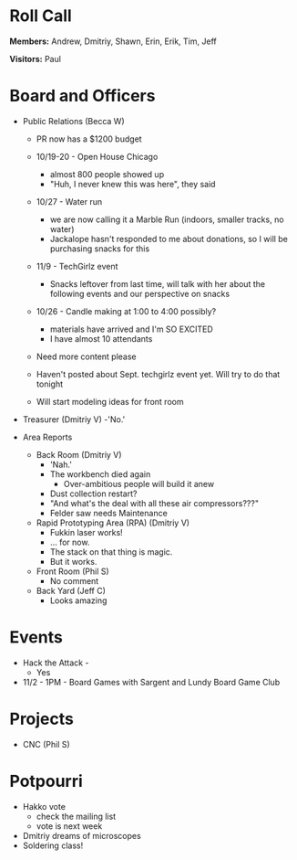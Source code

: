 Roll Call
=========
**Members:** Andrew, Dmitriy, Shawn, Erin, Erik, Tim, Jeff

**Visitors:** Paul

Board and Officers
==================
- Public Relations (Becca W)
  - PR now has a $1200 budget
  - 10/19-20 - Open House Chicago
    - almost 800 people showed up
    - "Huh, I never knew this was here", they said
    
  - 10/27 - Water run
    - we are now calling it a Marble Run (indoors, smaller tracks, no water)
    - Jackalope hasn't responded to me about donations, so I will be purchasing snacks for this
  - 11/9 - TechGirlz event
    - Snacks leftover from last time, will talk with her about the following events and our perspective on snacks
  - 10/26 - Candle making at 1:00 to 4:00 possibly?
    - materials have arrived and I'm SO EXCITED
    - I have almost 10 attendants
  - Need more content please
  - Haven't posted about Sept. techgirlz event yet. Will try to do that tonight
  - Will start modeling ideas for front room
  
- Treasurer (Dmitriy V)
  -'No.'
  
- Area Reports
  - Back Room (Dmitriy V)
    - 'Nah.'
    - The workbench died again
      - Over-ambitious people will build it anew
    - Dust collection restart?
    - "And what's the deal with all these air compressors???"
    - Felder saw needs Maintenance
  - Rapid Prototyping Area (RPA) (Dmitriy V)
    - Fukkin laser works!
    - ... for now.
    - The stack on that thing is magic. 
    - But it works.
  - Front Room (Phil S)
    - No comment
  - Back Yard (Jeff C)
    - Looks amazing
    
    
Events
======
- Hack the Attack - 
  - Yes
- 11/2 - 1PM - Board Games with Sargent and Lundy Board Game Club

Projects
========
- CNC (Phil S)

Potpourri
=========
- Hakko vote
  - check the mailing list
  - vote is next week
- Dmitriy dreams of microscopes
- Soldering class!

